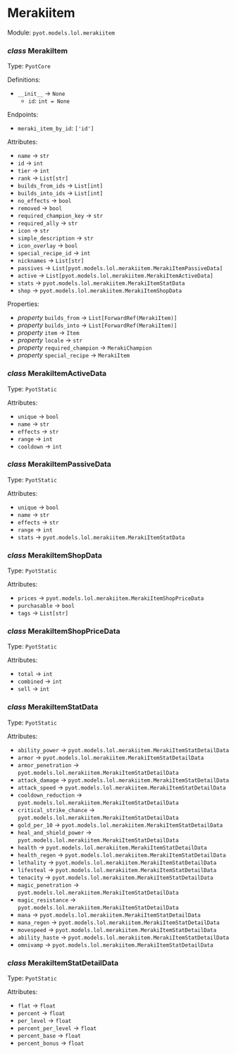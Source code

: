 # Merakiitem 

Module: `pyot.models.lol.merakiitem` 

### _class_ MerakiItem

Type: `PyotCore` 

Definitions: 
* `__init__` -> `None` 
  * `id`: `int = None` 

Endpoints: 
* `meraki_item_by_id`: `['id']` 

Attributes: 
* `name` -> `str` 
* `id` -> `int` 
* `tier` -> `int` 
* `rank` -> `List[str]` 
* `builds_from_ids` -> `List[int]` 
* `builds_into_ids` -> `List[int]` 
* `no_effects` -> `bool` 
* `removed` -> `bool` 
* `required_champion_key` -> `str` 
* `required_ally` -> `str` 
* `icon` -> `str` 
* `simple_description` -> `str` 
* `icon_overlay` -> `bool` 
* `special_recipe_id` -> `int` 
* `nicknames` -> `List[str]` 
* `passives` -> `List[pyot.models.lol.merakiitem.MerakiItemPassiveData]` 
* `active` -> `List[pyot.models.lol.merakiitem.MerakiItemActiveData]` 
* `stats` -> `pyot.models.lol.merakiitem.MerakiItemStatData` 
* `shop` -> `pyot.models.lol.merakiitem.MerakiItemShopData` 

Properties: 
* _property_ `builds_from` -> `List[ForwardRef(MerakiItem)]` 
* _property_ `builds_into` -> `List[ForwardRef(MerakiItem)]` 
* _property_ `item` -> `Item` 
* _property_ `locale` -> `str` 
* _property_ `required_champion` -> `MerakiChampion` 
* _property_ `special_recipe` -> `MerakiItem` 


### _class_ MerakiItemActiveData

Type: `PyotStatic` 

Attributes: 
* `unique` -> `bool` 
* `name` -> `str` 
* `effects` -> `str` 
* `range` -> `int` 
* `cooldown` -> `int` 


### _class_ MerakiItemPassiveData

Type: `PyotStatic` 

Attributes: 
* `unique` -> `bool` 
* `name` -> `str` 
* `effects` -> `str` 
* `range` -> `int` 
* `stats` -> `pyot.models.lol.merakiitem.MerakiItemStatData` 


### _class_ MerakiItemShopData

Type: `PyotStatic` 

Attributes: 
* `prices` -> `pyot.models.lol.merakiitem.MerakiItemShopPriceData` 
* `purchasable` -> `bool` 
* `tags` -> `List[str]` 


### _class_ MerakiItemShopPriceData

Type: `PyotStatic` 

Attributes: 
* `total` -> `int` 
* `combined` -> `int` 
* `sell` -> `int` 


### _class_ MerakiItemStatData

Type: `PyotStatic` 

Attributes: 
* `ability_power` -> `pyot.models.lol.merakiitem.MerakiItemStatDetailData` 
* `armor` -> `pyot.models.lol.merakiitem.MerakiItemStatDetailData` 
* `armor_penetration` -> `pyot.models.lol.merakiitem.MerakiItemStatDetailData` 
* `attack_damage` -> `pyot.models.lol.merakiitem.MerakiItemStatDetailData` 
* `attack_speed` -> `pyot.models.lol.merakiitem.MerakiItemStatDetailData` 
* `cooldown_reduction` -> `pyot.models.lol.merakiitem.MerakiItemStatDetailData` 
* `critical_strike_chance` -> `pyot.models.lol.merakiitem.MerakiItemStatDetailData` 
* `gold_per_10` -> `pyot.models.lol.merakiitem.MerakiItemStatDetailData` 
* `heal_and_shield_power` -> `pyot.models.lol.merakiitem.MerakiItemStatDetailData` 
* `health` -> `pyot.models.lol.merakiitem.MerakiItemStatDetailData` 
* `health_regen` -> `pyot.models.lol.merakiitem.MerakiItemStatDetailData` 
* `lethality` -> `pyot.models.lol.merakiitem.MerakiItemStatDetailData` 
* `lifesteal` -> `pyot.models.lol.merakiitem.MerakiItemStatDetailData` 
* `tenacity` -> `pyot.models.lol.merakiitem.MerakiItemStatDetailData` 
* `magic_penetration` -> `pyot.models.lol.merakiitem.MerakiItemStatDetailData` 
* `magic_resistance` -> `pyot.models.lol.merakiitem.MerakiItemStatDetailData` 
* `mana` -> `pyot.models.lol.merakiitem.MerakiItemStatDetailData` 
* `mana_regen` -> `pyot.models.lol.merakiitem.MerakiItemStatDetailData` 
* `movespeed` -> `pyot.models.lol.merakiitem.MerakiItemStatDetailData` 
* `ability_haste` -> `pyot.models.lol.merakiitem.MerakiItemStatDetailData` 
* `omnivamp` -> `pyot.models.lol.merakiitem.MerakiItemStatDetailData` 


### _class_ MerakiItemStatDetailData

Type: `PyotStatic` 

Attributes: 
* `flat` -> `float` 
* `percent` -> `float` 
* `per_level` -> `float` 
* `percent_per_level` -> `float` 
* `percent_base` -> `float` 
* `percent_bonus` -> `float` 


